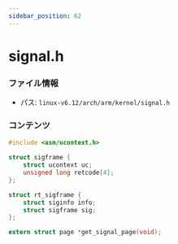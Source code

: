 ```yaml
---
sidebar_position: 62
---
```

# signal.h

### ファイル情報

- パス: `linux-v6.12/arch/arm/kernel/signal.h`

### コンテンツ

```h
#include <asm/ucontext.h>

struct sigframe {
	struct ucontext uc;
	unsigned long retcode[4];
};

struct rt_sigframe {
	struct siginfo info;
	struct sigframe sig;
};

extern struct page *get_signal_page(void);

```
